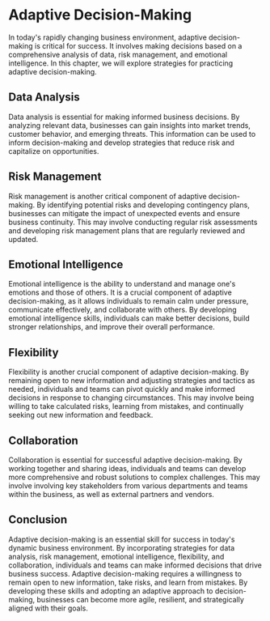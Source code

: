 Adaptive Decision-Making
===================================

In today's rapidly changing business environment, adaptive decision-making is critical for success. It involves making decisions based on a comprehensive analysis of data, risk management, and emotional intelligence. In this chapter, we will explore strategies for practicing adaptive decision-making.

Data Analysis
-------------

Data analysis is essential for making informed business decisions. By analyzing relevant data, businesses can gain insights into market trends, customer behavior, and emerging threats. This information can be used to inform decision-making and develop strategies that reduce risk and capitalize on opportunities.

Risk Management
---------------

Risk management is another critical component of adaptive decision-making. By identifying potential risks and developing contingency plans, businesses can mitigate the impact of unexpected events and ensure business continuity. This may involve conducting regular risk assessments and developing risk management plans that are regularly reviewed and updated.

Emotional Intelligence
----------------------

Emotional intelligence is the ability to understand and manage one's emotions and those of others. It is a crucial component of adaptive decision-making, as it allows individuals to remain calm under pressure, communicate effectively, and collaborate with others. By developing emotional intelligence skills, individuals can make better decisions, build stronger relationships, and improve their overall performance.

Flexibility
-----------

Flexibility is another crucial component of adaptive decision-making. By remaining open to new information and adjusting strategies and tactics as needed, individuals and teams can pivot quickly and make informed decisions in response to changing circumstances. This may involve being willing to take calculated risks, learning from mistakes, and continually seeking out new information and feedback.

Collaboration
-------------

Collaboration is essential for successful adaptive decision-making. By working together and sharing ideas, individuals and teams can develop more comprehensive and robust solutions to complex challenges. This may involve involving key stakeholders from various departments and teams within the business, as well as external partners and vendors.

Conclusion
----------

Adaptive decision-making is an essential skill for success in today's dynamic business environment. By incorporating strategies for data analysis, risk management, emotional intelligence, flexibility, and collaboration, individuals and teams can make informed decisions that drive business success. Adaptive decision-making requires a willingness to remain open to new information, take risks, and learn from mistakes. By developing these skills and adopting an adaptive approach to decision-making, businesses can become more agile, resilient, and strategically aligned with their goals.
